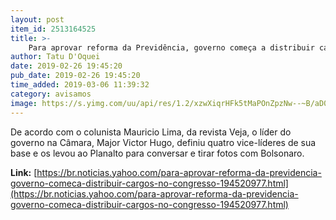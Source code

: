```yaml
---
layout: post
item_id: 2513164525
title: >-
    Para aprovar reforma da Previdência, governo começa a distribuir cargos no Congresso
author: Tatu D'Oquei
date: 2019-02-26 19:45:20
pub_date: 2019-02-26 19:45:20
time_added: 2019-03-06 11:39:32
category: avisamos
image: https://s.yimg.com/uu/api/res/1.2/xzwXiqrHFk5tMaPOnZpzNw--~B/aD01MzM7dz04MDA7c209MTthcHBpZD15dGFjaHlvbg--/http:/media.zenfs.com/en/homerun/feed_manager_auto_publish_494/7e63a54301076b80096cd7e4f9152fec
---
```


De acordo com o colunista Mauricio Lima, da revista Veja, o líder do governo na Câmara, Major Victor Hugo, definiu quatro vice-líderes de sua base e os levou ao Planalto para conversar e tirar fotos com Bolsonaro.

**Link:** [https://br.noticias.yahoo.com/para-aprovar-reforma-da-previdencia-governo-comeca-distribuir-cargos-no-congresso-194520977.html](https://br.noticias.yahoo.com/para-aprovar-reforma-da-previdencia-governo-comeca-distribuir-cargos-no-congresso-194520977.html)

